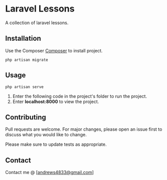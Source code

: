 # Laravel Lessons

A collection of laravel lessons.

## Installation

Use the Composer [Composer](https://getcomposer.org/) to install project.

```composer
php artisan migrate
```

## Usage

```composer
php artisan serve
```
1. Enter the following code in the project's folder to run the project.
2. Enter **localhost:8000** to view the project.

## Contributing
Pull requests are welcome. For major changes, please open an issue first to discuss what you would like to change.

Please make sure to update tests as appropriate.

## Contact

Contact me @ [andrews4833@gmail.com]
